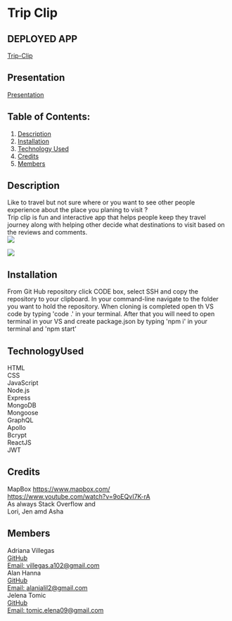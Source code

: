 # Trip Clip

## DEPLOYED APP
[Trip-Clip](https://trip-clip.herokuapp.com/)

## Presentation
[Presentation](https://docs.google.com/presentation/d/18kKDvU4YvqJYk6seRM8Ui_ux15nkkUU7bOqijoq2ZmY/edit#slide=id.g19bcb62a87d_6_169)

## Table of Contents:
  1. [Description](#Description)
  2. [Installation](#Installation)
  3. [Technology Used](#TechnologyUsed)
  4. [Credits](#Credits)
  5. [Members](#Members)


## Description
Like to travel but not sure where or you want to see other people experience about the place you planing to visit ?
<br>
Trip clip is fun and interactive app that helps people keep they travel journey along with helping other decide what destinations to visit based on the reviews and comments. 
<br>
![](./Readmepcs/Home%20Page.png)

![](./Readmepcs/Map%20View.png)

## Installation
From Git Hub repository click CODE box, select SSH and copy the repository to your clipboard. In your command-line navigate to the folder you want to hold the repository. When cloning is completed open th VS code by typing 'code .' in your terminal. After that you will need to open terminal in your VS and create package.json by typing 'npm i' in your terminal and  'npm start'

## TechnologyUsed
HTML 
<br>
CSS 
<br>
JavaScript
<br>
Node.js
<br>
Express
<br>
MongoDB 
<br>
Mongoose
<br>
GraphQL
<br>
Apollo
<br>
Bcrypt
<br>
ReactJS
<br>
JWT

## Credits
MapBox https://www.mapbox.com/
<br>
https://www.youtube.com/watch?v=9oEQvI7K-rA
<br>
As always Stack Overflow and 
<br>
Lori, Jen amd Asha

## Members
Adriana Villegas
<br>
[GitHub](https://github.com/Adriana1013)
<br>
[Email: villegas.a102@gmail.com](mailto:villegas.a102@gmail.com)
<br>
Alan Hanna
<br>
[GitHub](https://github.com/ahanna2)
<br>
[Email: alanjalil2@gmail.com](mailto:alanjalil2@gmail.com)
<br>
Jelena Tomic
<br>
[GitHub](https://github.com/JelenaTomic)
<br>
[Email: tomic.elena09@gmail.com](mailto:tomic.elena09@gmail.com)

